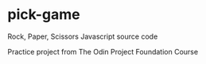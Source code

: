 # pick-game
Rock, Paper, Scissors Javascript source code 

Practice project from The Odin Project Foundation Course
